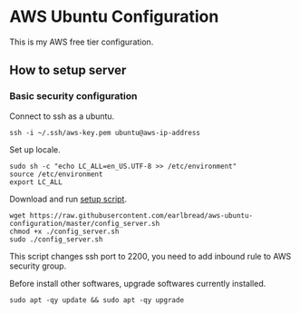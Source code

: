 # AWS Ubuntu Configuration

This is my AWS free tier configuration.

## How to setup server

### Basic security configuration

Connect to ssh as a ubuntu.

    ssh -i ~/.ssh/aws-key.pem ubuntu@aws-ip-address

Set up locale.

    sudo sh -c "echo LC_ALL=en_US.UTF-8 >> /etc/environment"
    source /etc/environment
    export LC_ALL

Download and run [setup script][].

    wget https://raw.githubusercontent.com/earlbread/aws-ubuntu-configuration/master/config_server.sh
    chmod +x ./config_server.sh
    sudo ./config_server.sh

This script changes ssh port to 2200, you need to add inbound rule to AWS security group.

[setup script]: https://github.com/earlbread/aws-ubuntu-configuration/blob/master/config_server.sh

Before install other softwares, upgrade softwares currently installed.

    sudo apt -qy update && sudo apt -qy upgrade
